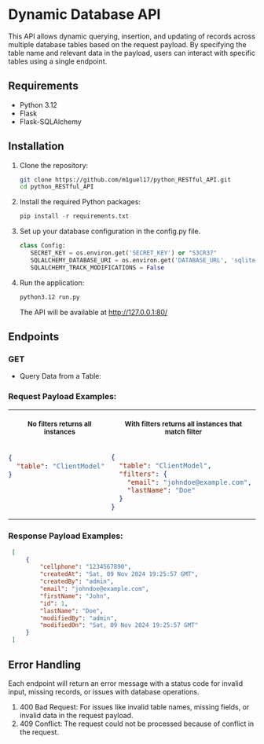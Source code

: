 # Dynamic Database API

This API allows dynamic querying, insertion, and updating of records across multiple database tables based on the request payload. By specifying the table name and relevant data in the payload, users can interact with specific tables using a single endpoint.

## Requirements

- Python 3.12
- Flask
- Flask-SQLAlchemy

## Installation

1. Clone the repository:
   ```bash
   git clone https://github.com/m1guel17/python_RESTful_API.git
   cd python_RESTful_API
   ```

2. Install the required Python packages:
   ```py
   pip install -r requirements.txt

3. Set up your database configuration in the config.py file.
   ```python
   class Config:
      SECRET_KEY = os.environ.get('SECRET_KEY') or "S3CR37"
      SQLALCHEMY_DATABASE_URI = os.environ.get('DATABASE_URL', 'sqlite:///DATABASE.db')
      SQLALCHEMY_TRACK_MODIFICATIONS = False
   ```

4. Run the application:
   ```bash
   python3.12 run.py
   ```

    The API will be available at http://127.0.0.1:80/

## Endpoints

### **GET**  
- Query Data from a Table:

### Request Payload Examples:

<table>
<tr>
<th align="center" padding="0" width=441px>
<p><small>No filters returns all instances</small></p>
</th>
<th align="center" padding="0" width=441px>
<p><small>With filters returns all instances that match filter</small></p>
</th>
</tr>
<tr>
<td style="padding: 0px;">
  
```json
{
  "table": "ClientModel"
}



  
```
</td> <td style="padding: 0px;">

```json
{
  "table": "ClientModel",
  "filters": {
    "email": "johndoe@example.com",
    "lastName": "Doe"
  }
}
```
</td>
</tr>
</table>

### Response Payload Examples:
   ```json
    [
        {
            "cellphone": "1234567890",
            "createdAt": "Sat, 09 Nov 2024 19:25:57 GMT",
            "createdBy": "admin",
            "email": "johndoe@example.com",
            "firstName": "John",
            "id": 1,
            "lastName": "Doe",
            "modifiedBy": "admin",
            "modifiedOn": "Sat, 09 Nov 2024 19:25:57 GMT"
        }
    ]
   ```  

## Error Handling
Each endpoint will return an error message with a status code for invalid input, missing records, or issues with database operations.
1. 400 Bad Request: For issues like invalid table names, missing fields, or invalid data in the request payload.
2. 409 Conflict: The request could not be processed because of conflict in the request.
